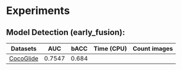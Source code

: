 
# Experiments


## Model Detection (early_fusion):


| Datasets                                                            | AUC | bACC  | Time (CPU) | Count images |
|---------------------------------------------------------------------|---|-------|------------|---|
| [CocoGlide](https://github.com/grip-unina/TruFor#cocoglide-dataset) | 0.7547 | 0.684 |            | |
